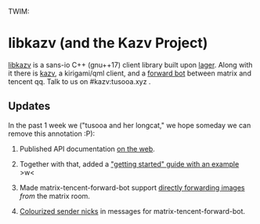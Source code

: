 TWIM:

# libkazv (and the Kazv Project)

[libkazv](https://gitlab.com/kazv/libkazv) is a sans-io C++ (gnu++17) client library
built upon [lager](https://github.com/arximboldi/lager). Along with it there is
[kazv](https://gitlab.com/kazv/kazv), a kirigami/qml client, and a
[forward bot](https://gitlab.com/kazv/matrix-tencent-forward-bot) between matrix and
tencent qq. Talk to us on #kazv:tusooa.xyz .

## Updates

In the past 1 week we ("tusooa and her longcat," we hope someday we can
remove this annotation :P):

1. Published API documentation [on the web][libkazv-doc].

[libkazv-doc]: https://mxc.kazv.moe/libkazv/index.html

2. Together with that, added a ["getting started" guide with an example][getting-started] >w<

[getting-started]: https://gitlab.com/kazv/libkazv/-/blob/servant/tutorials/tutorial0.md

3. Made matrix-tencent-forward-bot support [directly forwarding images][img-fwd]
   *from* the matrix room.

[img-fwd]: https://gitlab.com/kazv/matrix-tencent-forward-bot/-/commit/68e5274f07886e93035adedaca495d762a69ba38

4. [Colourized sender nicks][col-nick] in messages for matrix-tencent-forward-bot.

[col-nick]: https://gitlab.com/kazv/matrix-tencent-forward-bot/-/commit/4b03a3349d8dc7179988f3d4af68277a6bc7ac68

